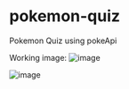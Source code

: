 # pokemon-quiz
Pokemon Quiz using pokeApi

Working image:
![image](https://github.com/user-attachments/assets/e08247bb-0ee1-4ef8-8d00-8e612d50e4c4)

![image](https://github.com/user-attachments/assets/9da7c03d-3879-4754-9e39-cf32d670059b)

